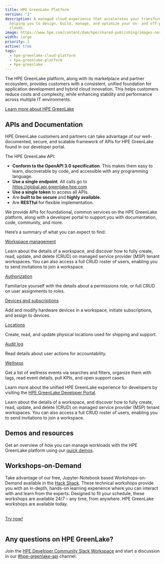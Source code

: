 ```yaml
---
title: HPE GreenLake Platform
version: "1"
description: A managed cloud experience that accelerates your transformation by
  helping you to design, build, manage, and optimize your on- and off-premises
  clouds.
image: https://www.hpe.com/content/dam/hpe/shared-publishing/images-norend/generic-named/c-e/Data-slice-CO-02-16-9.jpg.hpetransform/bounded-resize:width=1200/image.webp
width: large
priority: 1
active: true
tags:
  - hpe-greenlake-cloud-platform
  - hpe-greenlake-platform
  - hpe-greenlake
---
```

The HPE GreenLake platform, along with its marketplace and partner ecosystem, provides customers with a consistent, unified foundation for application development and hybrid cloud innovation. This helps customers reduce costs and complexity, while enhancing stability and performance across multiple IT environments.

[Learn more about HPE GreenLake](https://www.hpe.com/us/en/greenlake.html)

## APIs and Documentation

HPE GreenLake customers and partners can take advantage of our well-documented, secure, and scalable framework of APIs for HPE GreenLake found in our developer portal. 

The HPE GreenLake API:

* **Conform to the OpenAPI 3.0 specification**. This makes them easy to learn, discoverable by code, and accessible with any programming language.
* **Use a single endpoint**. All calls go to https://global.api.greenlake.hpe.com
* **Use a single token** to access all APIs.
* Are **built to be secure** and **highly available**.
* Are **RESTful** for flexible implementation.

We provide APIs for foundational, common services on the HPE GreenLake platform, along with a developer portal to support you with documentation, code, community, and more. 

Here’s a summary of what you can expect to find:

<u>[Workspace management](https://developer.greenlake.hpe.com/docs/greenlake/services/iam/)</u>

Learn about the details of a workspace, and discover how to fully create, read, update, and delete (CRUD) on managed service provider (MSP) tenant workspaces. You can also access a full CRUD roster of users, enabling you to send invitations to join a workspace.

<u>Authorization</u>

Familiarize yourself with the details about a permissions role, or full CRUD on user assignments to roles.

<u>[Devices](https://developer.greenlake.hpe.com/docs/greenlake/services/device-management/public) and [subscriptions](https://developer.greenlake.hpe.com/docs/greenlake/services/subscription-management/public)</u>

Add and modify hardware devices in a workspace, initiate subscriptions, and assign to devices.

<u>[Locations](https://developer.greenlake.hpe.com/docs/greenlake/services/location-management/public)</u>

Create, read, and update physical locations used for shipping and support.

<u>[Audit log](https://developer.greenlake.hpe.com/docs/greenlake/services/audit-logs/public/)</u>

Read details about user actions for accountability.

<u>[Wellness](https://developer.greenlake.hpe.com/docs/greenlake/services/wellness/public/)</u>

Get a list of wellness events via searches and filters, organize them with tags, read event details, pull KPIs, and open support cases.

Learn more about the unified HPE GreenLake experience for developers by visiting the [HPE GreenLake Developer Portal](https://developer.greenlake.hpe.com).

Learn about the details of a workspace, and discover how to fully create, read, update, and delete (CRUD) on managed service provider (MSP) tenant workspaces. You can also access a full CRUD roster of users, enabling you to send invitations to join a workspace.

## Demos and resources

Get an overview of how you can manage workloads with the HPE GreenLake platform using our [quick demos](https://www.hpe.com/us/en/greenlake/demos.html).

## Workshops-on-Demand

Take advantage of our free, Jupyter-Notebook based Workshops-on-Demand available in the [Hack Shack](https://developer.hpe.com/hackshack/). These technical workshops provide you with an in-depth, hands-on learning experience where you can interact with and learn from the experts. Designed to fit your schedule, these workshops are available 24/7 – any time, from anywhere. HPE GreenLake workshops are available today.

<br/>

<link rel="stylesheet" href="https://www.w3schools.com/w3css/4/w3.css">
<div class="w3-container w3-center w3-margin-bottom">
  <a href="/hackshack/workshops"><button type="button" class="button">Try now!</button></a>
</div>

<br/>

## Any questions on HPE GreenLake?

Join the [HPE Developer Community Slack Workspace](https://slack.hpedev.io/) and start a discussion in our [\#hpe-greenlake-api](https://hpedev.slack.com/archives/C02EG5XFK8Q) channel.